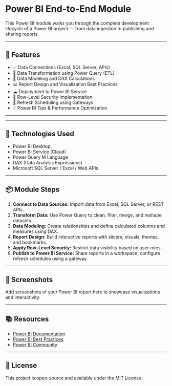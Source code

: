 <!DOCTYPE html>
<html lang="en">
<head>
  <meta charset="UTF-8">
  <title>Power BI End-to-End Module</title>
 
</head>
<body>

  <h1>Power BI End-to-End Module</h1>

  <p>This Power BI module walks you through the complete development lifecycle of a Power BI project — from data ingestion to publishing and sharing reports.</p>

  <hr>

  <h2>🚀 Features</h2>
  <ul>
    <li>✅ Data Connections (Excel, SQL Server, APIs)</li>
    <li>🔄 Data Transformation using Power Query (ETL)</li>
    <li>🧠 Data Modeling and DAX Calculations</li>
    <li>📊 Report Design and Visualization Best Practices</li>
    <li>☁ Deployment to Power BI Service</li>
    <li>🔐 Row-Level Security Implementation</li>
    <li>🔄 Refresh Scheduling using Gateways</li>
    <li>💡 Power BI Tips & Performance Optimization</li>
  </ul>

  <hr>



  <hr>

  <h2>🔧 Technologies Used</h2>
  <ul>
    <li>Power BI Desktop</li>
    <li>Power BI Service (Cloud)</li>
    <li>Power Query M Language</li>
    <li>DAX (Data Analysis Expressions)</li>
    <li>Microsoft SQL Server / Excel / Web APIs</li>
  </ul>

  <hr>

  <h2>📦 Module Steps</h2>
  <ol>
    <li><strong>Connect to Data Sources:</strong> Import data from Excel, SQL Server, or REST APIs.</li>
    <li><strong>Transform Data:</strong> Use Power Query to clean, filter, merge, and reshape datasets.</li>
    <li><strong>Data Modeling:</strong> Create relationships and define calculated columns and measures using DAX.</li>
    <li><strong>Report Design:</strong> Build interactive reports with slicers, visuals, themes, and bookmarks.</li>
    <li><strong>Apply Row-Level Security:</strong> Restrict data visibility based on user roles.</li>
    <li><strong>Publish to Power BI Service:</strong> Share reports in a workspace, configure refresh schedules using a gateway.</li>
  </ol>

  <hr>

  <h2>📸 Screenshots</h2>
  <p>Add screenshots of your Power BI report here to showcase visualizations and interactivity.</p>

  <hr>

  <h2>📚 Resources</h2>
  <ul>
    <li><a href="https://learn.microsoft.com/en-us/power-bi/">Power BI Documentation</a></li>
    <li><a href="https://docs.microsoft.com/en-us/power-bi/guidance/">Power BI Best Practices</a></li>
    <li><a href="https://community.powerbi.com/">Power BI Community</a></li>
  </ul>

  <hr>

  <h2>📝 License</h2>
  <p>This project is open-source and available under the MIT License.</p>

</body>
</html>
